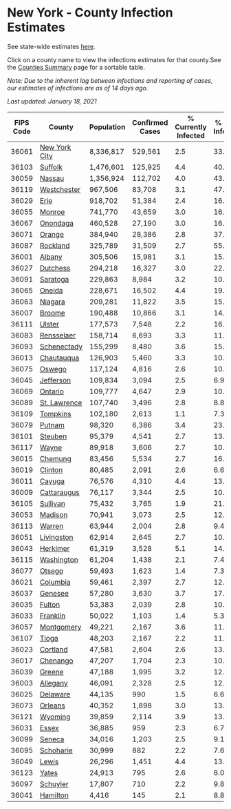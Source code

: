 # New York - County Infection Estimates

See state-wide estimates [here](/infections/us-ny).

Click on a county name to view the infections estimates for that county.See the [Counties Summary](/infections/summary-counties) page for a sortable table.

*Note: Due to the inherent lag between infections and reporting of cases, our estimates of infections are as of 14 days ago.*

*Last updated: January 18, 2021*

|   FIPS Code |                         County |   Population |   Confirmed Cases |   % Currently Infected |   % Total Infected |
|-------------|--------------------------------|--------------|-------------------|------------------------|--------------------|
|       36061 | [New York City](new-york-city) |    8,336,817 |           529,561 |                    2.5 |               33.9 |
|       36103 |             [Suffolk](suffolk) |    1,476,601 |           125,925 |                    4.4 |               40.4 |
|       36059 |               [Nassau](nassau) |    1,356,924 |           112,702 |                    4.0 |               43.2 |
|       36119 |     [Westchester](westchester) |      967,506 |            83,708 |                    3.1 |               47.8 |
|       36029 |                   [Erie](erie) |      918,702 |            51,384 |                    2.4 |               16.7 |
|       36055 |               [Monroe](monroe) |      741,770 |            43,659 |                    3.0 |               16.0 |
|       36067 |           [Onondaga](onondaga) |      460,528 |            27,190 |                    3.0 |               16.1 |
|       36071 |               [Orange](orange) |      384,940 |            28,386 |                    2.8 |               37.2 |
|       36087 |           [Rockland](rockland) |      325,789 |            31,509 |                    2.7 |               55.1 |
|       36001 |               [Albany](albany) |      305,506 |            15,981 |                    3.1 |               15.5 |
|       36027 |           [Dutchess](dutchess) |      294,218 |            16,327 |                    3.0 |               22.0 |
|       36091 |           [Saratoga](saratoga) |      229,863 |             8,984 |                    3.2 |               10.5 |
|       36065 |               [Oneida](oneida) |      228,671 |            16,502 |                    4.4 |               19.1 |
|       36063 |             [Niagara](niagara) |      209,281 |            11,822 |                    3.5 |               15.4 |
|       36007 |               [Broome](broome) |      190,488 |            10,866 |                    3.1 |               14.8 |
|       36111 |               [Ulster](ulster) |      177,573 |             7,548 |                    2.2 |               16.2 |
|       36083 |       [Rensselaer](rensselaer) |      158,714 |             6,693 |                    3.3 |               11.4 |
|       36093 |     [Schenectady](schenectady) |      155,299 |             8,480 |                    3.6 |               15.4 |
|       36013 |       [Chautauqua](chautauqua) |      126,903 |             5,460 |                    3.3 |               10.2 |
|       36075 |               [Oswego](oswego) |      117,124 |             4,816 |                    2.6 |               10.2 |
|       36045 |         [Jefferson](jefferson) |      109,834 |             3,094 |                    2.5 |                6.9 |
|       36069 |             [Ontario](ontario) |      109,777 |             4,647 |                    2.9 |               10.9 |
|       36089 |   [St. Lawrence](st.-lawrence) |      107,740 |             3,496 |                    2.8 |                8.8 |
|       36109 |           [Tompkins](tompkins) |      102,180 |             2,613 |                    1.1 |                7.3 |
|       36079 |               [Putnam](putnam) |       98,320 |             6,386 |                    3.4 |               23.9 |
|       36101 |             [Steuben](steuben) |       95,379 |             4,541 |                    2.7 |               13.2 |
|       36117 |                 [Wayne](wayne) |       89,918 |             3,606 |                    2.7 |               10.2 |
|       36015 |             [Chemung](chemung) |       83,456 |             5,534 |                    2.7 |               16.7 |
|       36019 |             [Clinton](clinton) |       80,485 |             2,091 |                    2.6 |                6.6 |
|       36011 |               [Cayuga](cayuga) |       76,576 |             4,310 |                    4.4 |               13.9 |
|       36009 |     [Cattaraugus](cattaraugus) |       76,117 |             3,344 |                    2.5 |               10.9 |
|       36105 |           [Sullivan](sullivan) |       75,432 |             3,765 |                    1.9 |               21.9 |
|       36053 |             [Madison](madison) |       70,941 |             3,073 |                    2.5 |               12.7 |
|       36113 |               [Warren](warren) |       63,944 |             2,004 |                    2.8 |                9.4 |
|       36051 |       [Livingston](livingston) |       62,914 |             2,645 |                    2.7 |               10.9 |
|       36043 |           [Herkimer](herkimer) |       61,319 |             3,528 |                    5.1 |               14.4 |
|       36115 |       [Washington](washington) |       61,204 |             1,438 |                    2.1 |                7.4 |
|       36077 |               [Otsego](otsego) |       59,493 |             1,623 |                    1.4 |                7.3 |
|       36021 |           [Columbia](columbia) |       59,461 |             2,397 |                    2.7 |               12.5 |
|       36037 |             [Genesee](genesee) |       57,280 |             3,630 |                    3.7 |               17.1 |
|       36035 |               [Fulton](fulton) |       53,383 |             2,039 |                    2.8 |               10.1 |
|       36033 |           [Franklin](franklin) |       50,022 |             1,103 |                    1.4 |                5.3 |
|       36057 |       [Montgomery](montgomery) |       49,221 |             2,167 |                    3.6 |               11.2 |
|       36107 |                 [Tioga](tioga) |       48,203 |             2,167 |                    2.2 |               11.9 |
|       36023 |           [Cortland](cortland) |       47,581 |             2,604 |                    2.6 |               13.6 |
|       36017 |           [Chenango](chenango) |       47,207 |             1,704 |                    2.3 |               10.3 |
|       36039 |               [Greene](greene) |       47,188 |             1,995 |                    3.2 |               12.5 |
|       36003 |           [Allegany](allegany) |       46,091 |             2,328 |                    2.5 |               12.7 |
|       36025 |           [Delaware](delaware) |       44,135 |               990 |                    1.5 |                6.6 |
|       36073 |             [Orleans](orleans) |       40,352 |             1,898 |                    3.0 |               13.2 |
|       36121 |             [Wyoming](wyoming) |       39,859 |             2,114 |                    3.9 |               13.5 |
|       36031 |                 [Essex](essex) |       36,885 |               959 |                    2.3 |                6.7 |
|       36099 |               [Seneca](seneca) |       34,016 |             1,203 |                    2.5 |                9.1 |
|       36095 |         [Schoharie](schoharie) |       30,999 |               882 |                    2.2 |                7.6 |
|       36049 |                 [Lewis](lewis) |       26,296 |             1,451 |                    4.4 |               13.0 |
|       36123 |                 [Yates](yates) |       24,913 |               795 |                    2.6 |                8.0 |
|       36097 |           [Schuyler](schuyler) |       17,807 |               710 |                    2.2 |                9.8 |
|       36041 |           [Hamilton](hamilton) |        4,416 |               145 |                    2.1 |                8.8 |